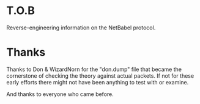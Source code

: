 # T.O.B

Reverse-engineering information on the NetBabel protocol.

# Thanks

Thanks to Don & WizardNorn for the "don.dump" file that became the cornerstone of checking the theory against actual packets.
If not for these early efforts there might not have been anything to test with or examine.

And thanks to everyone who came before.

